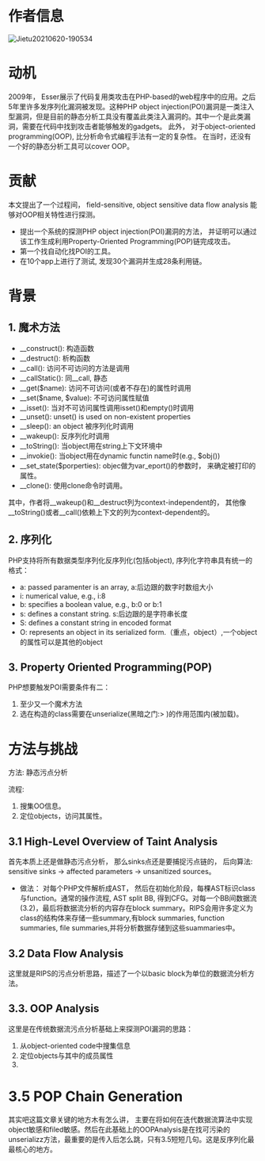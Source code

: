 # 作者信息
   ![Jietu20210620-190534](https://user-images.githubusercontent.com/3693435/122671810-ff49fc00-d1fa-11eb-8f37-353a324fc430.jpg)


# 动机
   2009年， Esser展示了代码复用类攻击在PHP-based的web程序中的应用。之后5年里许多发序列化漏洞被发现。这种PHP object injection(POI)漏洞是一类注入型漏洞，但是目前的静态分析工具没有覆盖此类注入漏洞的。其中一个是此类漏洞，需要在代码中找到攻击者能够触发的gadgets。 此外， 对于object-oriented programming(OOP), 比分析命令式编程手法有一定的复杂性。 在当时，还没有一个好的静态分析工具可以cover OOP。
   
   
# 贡献
   本文提出了一个过程间， field-sensitive, object sensitive data flow analysis 能够对OOP相关特性进行探测。 
   - 提出一个系统的探测PHP object injection(POI)漏洞的方法， 并证明可以通过该工作生成利用Property-Oriented Programming(POP)链完成攻击。
   - 第一个找自动化找POI的工具。
   - 在10个app上进行了测试, 发现30个漏洞并生成28条利用链。



# 背景
## 1. 魔术方法
   * __construct(): 构造函数
   * __destruct(): 析构函数
   * __call(): 访问不可访问的方法是调用
   * __callStatic(): 同__call, 静态
   * __get($name): 访问不可访问(或者不存在)的属性时调用
   * __set($name, $value): 不可访问属性赋值
   * __isset(): 当对不可访问属性调用isset()和empty()时调用
   * __unset(): unset() is used on non-existent properties
   * __sleep(): an object 被序列化时调用
   * __wakeup(): 反序列化时调用
   * __toString(): 当object用在string上下文环境中
   * __invokie(): 当object用在dynamic functin name时(e.g., $obj())
   * __set_state($porperties): objec做为var_eport()的参数时， 来确定被打印的属性。
   * __clone(): 使用clone命令时调用。

其中，作者将__wakeup()和__destruct列为context-independent的， 其他像__toString()或者__call()依赖上下文的列为context-dependent的。

## 2. 序列化
PHP支持将所有数据类型序列化反序列化(包括object), 序列化字符串具有统一的格式：
   * a: passed paramenter is an array, a:后边跟的数字时数组大小
   * i: numerical value, e.g., i:8
   * b: specifies a boolean value, e.g., b:0 or b:1
   * s: defines a constant string. s:后边跟的是字符串长度
   * S: defines a constant string in encoded format
   * O: represents an object in its serialized form.（重点，object）,一个object的属性可以是其他的object

## 3. Property Oriented Programming(POP)
PHP想要触发POI需要条件有二：
1. 至少又一个魔术方法
2. 选在构造的class需要在unserialize(黑暗之门:> )的作用范围内(被加载)。



# 方法与挑战
方法: 静态污点分析

流程: 
1. 搜集OO信息。
2. 定位objects，访问其属性。 


## 3.1 High-Level Overview of Taint Analysis
首先本质上还是做静态污点分析， 那么sinks点还是要捕捉污点链的， 后向算法: sensitive sinks -> affected parameters -> unsanitized sources。

- 做法： 对每个PHP文件解析成AST， 然后在初始化阶段，每棵AST标识class与function。通常的操作流程, AST split BB, 得到CFG。对每一个BB间数据流(3.2)，最后将数据流分析的内容存在block summary。RIPS会用许多定义为class的结构体来存储一些summary,有block summaries, function summaries, file summaries,并将分析数据存储到这些suammaries中。

## 3.2 Data Flow Analysis
这里就是RIPS的污点分析思路，描述了一个以basic block为单位的数据流分析方法。

## 3.3. OOP Analysis
这里是在传统数据流污点分析基础上来探测POI漏洞的思路： 
1. 从object-oriented code中搜集信息
2. 定位objects与其中的成员属性
3. 

# 3.5 POP Chain Generation
其实吧这篇文章关键的地方木有怎么讲， 主要在将如何在迭代数据流算法中实现object敏感和filed敏感。然后在此基础上的OOPAnalysis是在找可污染的unserializz方法，最重要的是传入后怎么跳，只有3.5短短几句。这是反序列化最最核心的地方。





